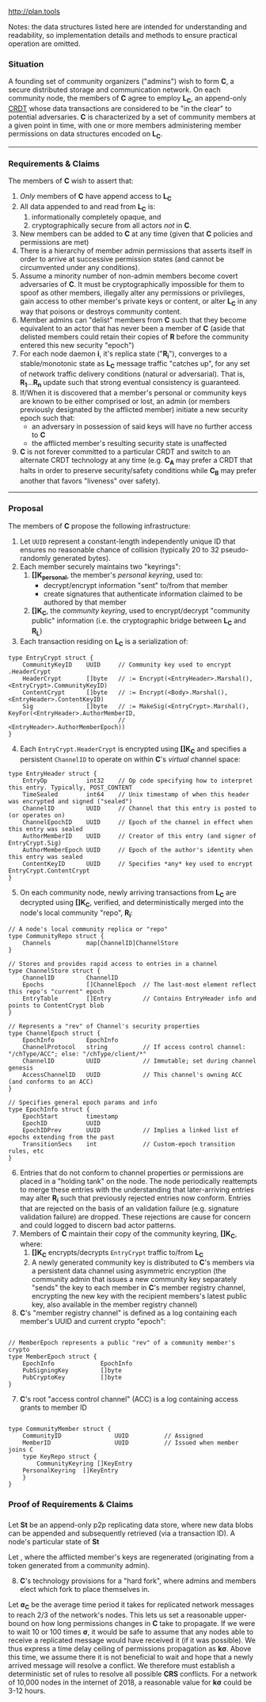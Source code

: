 


http://plan.tools


Notes: the data structures listed here are intended for understanding and readability, so implementation details and methods to ensure practical operation are omitted.

### Situation

A founding set of community organizers ("admins") wish to form **C**, a secure distributed storage and communication network. On each community node, the members of **C** agree to employ **L<sub>C</sub>**, an append-only [CRDT](https://en.wikipedia.org/wiki/Conflict-free_replicated_data_type) whose data transactions are considered to be "in the clear" to potential adversaries.   **C** is characterized by a set of community members at a given point in time, with one or more members administering member permissions on data structures encoded on **L<sub>C</sub>**.

---

### Requirements & Claims

The members of **C** wish to assert that:
   1. _Only_ members of **C** have append access to **L<sub>C</sub>**
   2. All data appended to and read from **L<sub>C</sub>** is:
      1. informationally completely opaque, and
      2. cryptographically secure from all actors *not* in **C**.
   3. New members can be added to **C** at any time (given that **C** policies and permissions are met)
   4. There is a hierarchy of member admin permissions that asserts itself in order to arrive at successive permission states (and cannot be circumvented under any conditions).
   5. Assume a minority number of non-admin members become covert adversaries of **C**.  It must be cryptographically impossible for them to spoof as other members, illegally alter any permissions or privileges, gain access to other member's private keys or content, or alter **L<sub>C</sub>** in any way that poisons or destroys community content.
   5. Member admins can "delist" members from **C** such that they become equivalent to an actor that has never been a member of **C** (aside that delisted members could retain their copies of **R** before the community entered this new security "epoch") 
   4. For each node daemon **i**, it's replica state ("**R<sub>i</sub>**"), converges to a stable/monotonic state as **L<sub>C</sub>** message traffic "catches up", for any set of network traffic delivery conditions (natural or adversarial).  That is, **R<sub>1</sub>**...**R<sub>n</sub>** update such that strong eventual consistency is guaranteed.
   6. If/When it is discovered that a member's personal or community keys are known to be either comprised or lost, an admin (or members previously designated by the afflicted member) initiate a new security epoch such that:
       - an adversary in possession of said keys will have no further access to **C**
       - the afflicted member's resulting security state is unaffected
   7. **C** is not forever committed to a particular CRDT and switch to an alternate CRDT technology at any time (e.g. **C<sub>A</sub>** may prefer a CRDT that halts in order to preserve security/safety conditions while **C<sub>B</sub>** may prefer another that favors "liveness" over safety).


---

### Proposal

The members of **C** propose the following infrastructure:
   1. Let `UUID` represent a constant-length independently unique ID that ensures no reasonable chance of collision (typically 20 to 32 pseudo-randomly generated bytes).
   2. Each member securely maintains two "keyrings":
      1. **[]K<sub>personal</sub>**, the member's _personal keyring_, used to:
           - decrypt/encrypt information "sent" to/from that member
           - create signatures that authenticate information claimed to be authored by that member
      2. **[]K<sub>C</sub>**, the _community keyring_, used to encrypt/decrypt "community public" information (i.e. the cryptographic bridge between **L<sub>C</sub>** and **R<sub>L</sub>**)
   3. Each transaction residing on **L<sub>C</sub>** is a serialization of:
   ```
   type EntryCrypt struct {
       CommunityKeyID    UUID     // Community key used to encrypt .HeaderCrypt
       HeaderCrypt       []byte   // := Encrypt(<EntryHeader>.Marshal(), <EntryCrypt>.CommunityKeyID)
       ContentCrypt      []byte   // := Encrypt(<Body>.Marshal(), <EntryHeader>.ContentKeyID)
       Sig               []byte   // := MakeSig(<EntryCrypt>.Marshal(), KeyFor(<EntryHeader>.AuthorMemberID,
                                  //                                           <EntryHeader>.AuthorMemberEpoch))
   }
   ```
   4. Each `EntryCrypt.HeaderCrypt` is encrypted using **[]K<sub>C</sub>** and specifies a persistent `ChannelID` to operate on within **C**'s _virtual_ channel space:
   ```
   type EntryHeader struct {
       EntryOp           int32    // Op code specifying how to interpret this entry. Typically, POST_CONTENT
       TimeSealed        int64    // Unix timestamp of when this header was encrypted and signed ("sealed")
       ChannelID         UUID     // Channel that this entry is posted to (or operates on)
       ChannelEpochID    UUID     // Epoch of the channel in effect when this entry was sealed
       AuthorMemberID    UUID     // Creator of this entry (and signer of EntryCrypt.Sig)
       AuthorMemberEpoch UUID     // Epoch of the author's identity when this entry was sealed
       ContentKeyID      UUID     // Specifies *any* key used to encrypt EntryCrypt.ContentCrypt
   }
   ```
   5. On each community node, newly arriving transactions from **L<sub>C</sub>** are decrypted using **[]K<sub>C</sub>**, verified, and deterministically merged into the node's local community "repo", **R<sub>i</sub>**:
   ```
   // A node's local community replica or "repo"
   type CommunityRepo struct {
       Channels          map[ChannelID]ChannelStore
   }

   // Stores and provides rapid access to entries in a channel
   type ChannelStore struct {
       ChannelID         ChannelID
       Epochs            []ChannelEpoch  // The last-most element reflect this repo's "current" epoch
       EntryTable        []Entry         // Contains EntryHeader info and points to ContentCrypt blob
   }

   // Represents a "rev" of Channel's security properties
   type ChannelEpoch struct {
       EpochInfo         EpochInfo
       ChannelProtocol   string          // If access control channel: "/chType/ACC"; else: "/chType/client/*"
       ChannelID         UUID            // Immutable; set during channel genesis
       AccessChannelID   UUID            // This channel's owning ACC (and conforms to an ACC)
   }

   // Specifies general epoch params and info
   type EpochInfo struct {
       EpochStart        timestamp
       EpochID           UUID
       EpochIDPrev       UUID            // Implies a linked list of epochs extending from the past
       TransitionSecs    int             // Custom-epoch transition rules, etc
   }
   ```

   6. Entries that do not conform to channel properties or permissions are placed in a "holding tank" on the node.  The node periodically reattempts to merge these entries with the understanding that later-arriving entries may alter **R<sub>i</sub>** such that previously rejected entries now conform.  Entries that are rejected on the basis of an validation failure (e.g. signature validation failure) are dropped.  These rejections are cause for concern and could logged to discern bad actor patterns.
   7. Members of **C** maintain their copy of the community keyring, **[]K<sub>C</sub>**, where:
        1. **[]K<sub>C</sub>** encrypts/decrypts `EntryCrypt` traffic to/from **L<sub>C</sub>**
        2. A newly generated community key is distributed to **C**'s members via a persistent data channel using asymmetric encryption (the community admin that issues a new community key separately "sends" the key to each member in **C**'s member registry channel, encrypting the new key with the recipient members's latest public key, also available in the member registry channel)
   8. **C**'s "member registry channel" is defined as a log containing each member's UUID and current crypto "epoch":
```

// MemberEpoch represents a public "rev" of a community member's crypto
type MemberEpoch struct {
    EpochInfo             EpochInfo
    PubSigningKey         []byte
    PubCryptoKey          []byte
}
```
   7. **C**'s root "access control channel" (ACC) is a log containing access grants to member ID



```

type CommunityMember struct {
    CommunityID               UUID          // Assigned
    MemberID                  UUID          // Issued when member joins C
    type KeyRepo struct {
        CommunityKeyring []KeyEntry
    PersonalKeyring  []KeyEntry
    }
}
```


### Proof of Requirements & Claims




###




Let **St** be an append-only p2p replicating data store, where new data blobs can be appended and subsequently retrieved (via a transaction ID).  A node's particular state of **St**

Let
   , where the afflicted member's keys are regenerated (originating from a token generated from a community admin).  


8. **C**'s technology provisions for a "hard fork", where admins and members elect which fork to place themselves in.  

Let **σ<sub>C</sub>** be the average time period it takes for replicated network messages to reach 2/3 of the network's nodes.  This lets us set a reasonable upper-bound on how long permissions changes in **C** take to propagate.  If we were to wait 10 or 100 times **σ**, it would be safe to assume that any nodes able to receive a replicated message would have received it (if it was possible).  We thus express a time delay ceiling of permissions propagation as **kσ**.  Above this time, we assume there it is not beneficial to wait and hope that a newly arrived message will resolve a conflict.  We therefore must establish a deterministic set of rules to resolve all possible **CRS** conflicts.  For a network of 10,000 nodes in the internet of 2018, a reasonable value for **kσ** could be 3-12 hours.
